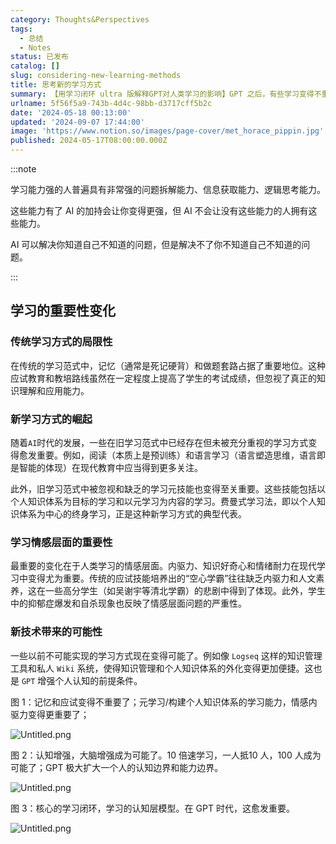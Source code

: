 ```yaml
---
category: Thoughts&Perspectives
tags:
  - 总结
  - Notes
status: 已发布
catalog: []
slug: considering-new-learning-methods
title: 思考新的学习方式
summary: 【用学习闭环 ultra 版解释GPT对人类学习的影响】GPT 之后，有些学习变得不重要了，有些学习变得更重要了，有些学习从不可能变成可能了。
urlname: 5f56f5a9-743b-4d4c-98bb-d3717cff5b2c
date: '2024-05-18 00:13:00'
updated: '2024-09-07 17:44:00'
image: 'https://www.notion.so/images/page-cover/met_horace_pippin.jpg'
published: 2024-05-17T08:00:00.000Z
---
```


:::note


学习能力强的人普遍具有非常强的问题拆解能力、信息获取能力、逻辑思考能力。


这些能力有了 AI 的加持会让你变得更强，但 AI 不会让没有这些能力的人拥有这些能力。


AI 可以解决你知道自己不知道的问题，但是解决不了你不知道自己不知道的问题。


:::


## 学习的重要性变化


### 传统学习方式的局限性


在传统的学习范式中，记忆（通常是死记硬背）和做题套路占据了重要地位。这种应试教育和教培路线虽然在一定程度上提高了学生的考试成绩，但忽视了真正的知识理解和应用能力。


### 新学习方式的崛起


随着`AI`时代的发展，一些在旧学习范式中已经存在但未被充分重视的学习方式变得愈发重要。例如，阅读（本质上是预训练）和语言学习（语言塑造思维，语言即是智能的体现）在现代教育中应当得到更多关注。


此外，旧学习范式中被忽视和缺乏的学习元技能也变得至关重要。这些技能包括以个人知识体系为目标的学习和以元学习为内容的学习。费曼式学习法，即以个人知识体系为中心的终身学习，正是这种新学习方式的典型代表。


### 学习情感层面的重要性


最重要的变化在于人类学习的情感层面。内驱力、知识好奇心和情绪耐力在现代学习中变得尤为重要。传统的应试技能培养出的“空心学霸”往往缺乏内驱力和人文素养，这在一些高分学生（如吴谢宇等清北学霸）的悲剧中得到了体现。此外，学生中的抑郁症爆发和自杀现象也反映了情感层面问题的严重性。


### 新技术带来的可能性


一些以前不可能实现的学习方式现在变得可能了。例如像 `Logseq` 这样的知识管理工具和私人 `Wiki` 系统，使得知识管理和个人知识体系的外化变得更加便捷。这也是 `GPT` 增强个人认知的前提条件。


图 1：记忆和应试变得不重要了；元学习/构建个人知识体系的学习能力，情感内驱力变得更重要了；


![Untitled.png](https://prod-files-secure.s3.us-west-2.amazonaws.com/5d24fe63-e567-4804-86f9-9fdc62e13082/a8319b77-00b3-43d9-9f99-e58187f20cfe/Untitled.png?X-Amz-Algorithm=AWS4-HMAC-SHA256&X-Amz-Content-Sha256=UNSIGNED-PAYLOAD&X-Amz-Credential=ASIAZI2LB4664S7PHSBQ%2F20250201%2Fus-west-2%2Fs3%2Faws4_request&X-Amz-Date=20250201T053413Z&X-Amz-Expires=3600&X-Amz-Security-Token=IQoJb3JpZ2luX2VjEMb%2F%2F%2F%2F%2F%2F%2F%2F%2F%2FwEaCXVzLXdlc3QtMiJIMEYCIQDPuvuHDvlErmwy8%2FXozIpSNRqlsEvUBZYi6RruVaT%2BtwIhAJWkEawvTG97ZZz2EyxborPy6g1qImfQ01c5y1%2Fo6i%2FIKogECM7%2F%2F%2F%2F%2F%2F%2F%2F%2F%2FwEQABoMNjM3NDIzMTgzODA1Igw%2BC5BXaSBPWQAxU8Qq3APuYtVKYUlD9%2B%2FUYjLraOtzluNO7WQRF8qa7Rhn%2Ba0KzNjIguKMbI4PtS5KHX4fH9GWrGgnOKBUUPZbSOHjw%2B1GLGDX0TlKN4HKIJiHKpyflaVTpqJODPZnXo%2F5n4lE3JTrfvTsjUAVNGNKkK%2BdPuSuZM1mDGZN951djchSnW1AsmgfLqv2TuQqzyef9SZMG60HuOA%2FCWjX7VNDClLu98qhzG9YU%2BS0kAomS7yBIOqcXGym6jnMWdaNumTLycy%2BLljHO1qIe%2FR83XEISNVCb2%2FmtDHBf8%2BTeOhHOwI0ahEuy2uv3pHsy9Vj%2FBRHqzZkZjrn2cG9fkoD2kBE7L4i1OuvBAQccELE7cGrg96CLWSiar6wINPeuWhaI%2FZv%2BdgHga1UoPfCn6khXri9G7%2Bkc7QkGjI6O363IFrg7wi44KBUB72HYmTErdXb0YhhQsalON5Ivk6%2Bg7P1%2F68Jg5P1dVS%2BBtMqsrS8K4FqyncR%2BMm2f8qpxxRluDthVuPwVUoKubbqThWLqMjQKEIWUppG%2Fe89B55NcCzVfwVspntzy5oSWsPPQctg3mJUbPwwz9rUX%2BzhFa4dXlT3l9sRy9iwxxAoR5KW0WozoHWOY%2BDzCpNhu6J8DLLSWYKmo2qFlzDG3fa8BjqkAUEOoLNPhvw6uXk4iGxX%2Bsli0XXk97y0gGY8GwuGCuCL6HG9Ot3UO7YL4FHzKxLECQNiZMGgNbNsggGyBsa2yZkb1P0UvU5Ss6rtQvzDUXBYwiQ83WK7QCk95h33RvYMzvlJ3oIhWumby3Wy85y%2FQE2ypiY09KXWKkoS4RMhJvQYueRIGWagQSGaZo%2B%2FRqtUmJ3Q5jQtcpYAfhxs9YGQhd56g9Qc&X-Amz-Signature=c871dd9826844bade726a0817df10284cce69fbc53f1bec426a5dc6b34625d42&X-Amz-SignedHeaders=host&x-id=GetObject)


图 2：认知增强，大脑增强成为可能了。10 倍速学习，一人抵10 人，100 人成为可能了；GPT 极大扩大一个人的认知边界和能力边界。


![Untitled.png](https://prod-files-secure.s3.us-west-2.amazonaws.com/5d24fe63-e567-4804-86f9-9fdc62e13082/e195b372-4d2b-479c-9e75-1be4e2c1412e/Untitled.png?X-Amz-Algorithm=AWS4-HMAC-SHA256&X-Amz-Content-Sha256=UNSIGNED-PAYLOAD&X-Amz-Credential=ASIAZI2LB4664S7PHSBQ%2F20250201%2Fus-west-2%2Fs3%2Faws4_request&X-Amz-Date=20250201T053413Z&X-Amz-Expires=3600&X-Amz-Security-Token=IQoJb3JpZ2luX2VjEMb%2F%2F%2F%2F%2F%2F%2F%2F%2F%2FwEaCXVzLXdlc3QtMiJIMEYCIQDPuvuHDvlErmwy8%2FXozIpSNRqlsEvUBZYi6RruVaT%2BtwIhAJWkEawvTG97ZZz2EyxborPy6g1qImfQ01c5y1%2Fo6i%2FIKogECM7%2F%2F%2F%2F%2F%2F%2F%2F%2F%2FwEQABoMNjM3NDIzMTgzODA1Igw%2BC5BXaSBPWQAxU8Qq3APuYtVKYUlD9%2B%2FUYjLraOtzluNO7WQRF8qa7Rhn%2Ba0KzNjIguKMbI4PtS5KHX4fH9GWrGgnOKBUUPZbSOHjw%2B1GLGDX0TlKN4HKIJiHKpyflaVTpqJODPZnXo%2F5n4lE3JTrfvTsjUAVNGNKkK%2BdPuSuZM1mDGZN951djchSnW1AsmgfLqv2TuQqzyef9SZMG60HuOA%2FCWjX7VNDClLu98qhzG9YU%2BS0kAomS7yBIOqcXGym6jnMWdaNumTLycy%2BLljHO1qIe%2FR83XEISNVCb2%2FmtDHBf8%2BTeOhHOwI0ahEuy2uv3pHsy9Vj%2FBRHqzZkZjrn2cG9fkoD2kBE7L4i1OuvBAQccELE7cGrg96CLWSiar6wINPeuWhaI%2FZv%2BdgHga1UoPfCn6khXri9G7%2Bkc7QkGjI6O363IFrg7wi44KBUB72HYmTErdXb0YhhQsalON5Ivk6%2Bg7P1%2F68Jg5P1dVS%2BBtMqsrS8K4FqyncR%2BMm2f8qpxxRluDthVuPwVUoKubbqThWLqMjQKEIWUppG%2Fe89B55NcCzVfwVspntzy5oSWsPPQctg3mJUbPwwz9rUX%2BzhFa4dXlT3l9sRy9iwxxAoR5KW0WozoHWOY%2BDzCpNhu6J8DLLSWYKmo2qFlzDG3fa8BjqkAUEOoLNPhvw6uXk4iGxX%2Bsli0XXk97y0gGY8GwuGCuCL6HG9Ot3UO7YL4FHzKxLECQNiZMGgNbNsggGyBsa2yZkb1P0UvU5Ss6rtQvzDUXBYwiQ83WK7QCk95h33RvYMzvlJ3oIhWumby3Wy85y%2FQE2ypiY09KXWKkoS4RMhJvQYueRIGWagQSGaZo%2B%2FRqtUmJ3Q5jQtcpYAfhxs9YGQhd56g9Qc&X-Amz-Signature=f7a1befd3bf79d4aad4b992c176244c3af674b46859eb66f7734e2a4ada9ded1&X-Amz-SignedHeaders=host&x-id=GetObject)


图 3：核心的学习闭环，学习的认知层模型。在 GPT 时代，这愈发重要。


![Untitled.png](https://prod-files-secure.s3.us-west-2.amazonaws.com/5d24fe63-e567-4804-86f9-9fdc62e13082/57f2a38d-97b9-407e-baa1-8fecb8348e87/Untitled.png?X-Amz-Algorithm=AWS4-HMAC-SHA256&X-Amz-Content-Sha256=UNSIGNED-PAYLOAD&X-Amz-Credential=ASIAZI2LB4664S7PHSBQ%2F20250201%2Fus-west-2%2Fs3%2Faws4_request&X-Amz-Date=20250201T053413Z&X-Amz-Expires=3600&X-Amz-Security-Token=IQoJb3JpZ2luX2VjEMb%2F%2F%2F%2F%2F%2F%2F%2F%2F%2FwEaCXVzLXdlc3QtMiJIMEYCIQDPuvuHDvlErmwy8%2FXozIpSNRqlsEvUBZYi6RruVaT%2BtwIhAJWkEawvTG97ZZz2EyxborPy6g1qImfQ01c5y1%2Fo6i%2FIKogECM7%2F%2F%2F%2F%2F%2F%2F%2F%2F%2FwEQABoMNjM3NDIzMTgzODA1Igw%2BC5BXaSBPWQAxU8Qq3APuYtVKYUlD9%2B%2FUYjLraOtzluNO7WQRF8qa7Rhn%2Ba0KzNjIguKMbI4PtS5KHX4fH9GWrGgnOKBUUPZbSOHjw%2B1GLGDX0TlKN4HKIJiHKpyflaVTpqJODPZnXo%2F5n4lE3JTrfvTsjUAVNGNKkK%2BdPuSuZM1mDGZN951djchSnW1AsmgfLqv2TuQqzyef9SZMG60HuOA%2FCWjX7VNDClLu98qhzG9YU%2BS0kAomS7yBIOqcXGym6jnMWdaNumTLycy%2BLljHO1qIe%2FR83XEISNVCb2%2FmtDHBf8%2BTeOhHOwI0ahEuy2uv3pHsy9Vj%2FBRHqzZkZjrn2cG9fkoD2kBE7L4i1OuvBAQccELE7cGrg96CLWSiar6wINPeuWhaI%2FZv%2BdgHga1UoPfCn6khXri9G7%2Bkc7QkGjI6O363IFrg7wi44KBUB72HYmTErdXb0YhhQsalON5Ivk6%2Bg7P1%2F68Jg5P1dVS%2BBtMqsrS8K4FqyncR%2BMm2f8qpxxRluDthVuPwVUoKubbqThWLqMjQKEIWUppG%2Fe89B55NcCzVfwVspntzy5oSWsPPQctg3mJUbPwwz9rUX%2BzhFa4dXlT3l9sRy9iwxxAoR5KW0WozoHWOY%2BDzCpNhu6J8DLLSWYKmo2qFlzDG3fa8BjqkAUEOoLNPhvw6uXk4iGxX%2Bsli0XXk97y0gGY8GwuGCuCL6HG9Ot3UO7YL4FHzKxLECQNiZMGgNbNsggGyBsa2yZkb1P0UvU5Ss6rtQvzDUXBYwiQ83WK7QCk95h33RvYMzvlJ3oIhWumby3Wy85y%2FQE2ypiY09KXWKkoS4RMhJvQYueRIGWagQSGaZo%2B%2FRqtUmJ3Q5jQtcpYAfhxs9YGQhd56g9Qc&X-Amz-Signature=d583d7335c8d824fccf8bf8b344ddd5eab95edde2a22154db00cf77ffe130138&X-Amz-SignedHeaders=host&x-id=GetObject)

